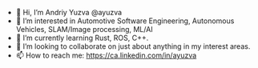 - 👋 Hi, I’m Andriy Yuzva @ayuzva
- 👀 I’m interested in Automotive Software Engineering, Autonomous Vehicles, SLAM/Image processing, ML/AI
- 🌱 I’m currently learning Rust, ROS, C++.
- 💞️ I’m looking to collaborate on just about anything in my interest areas.
- 📫 How to reach me: https://ca.linkedin.com/in/ayuzva

<!---
ayuzva/ayuzva is a ✨ special ✨ repository because its `README.md` (this file) appears on your GitHub profile.
You can click the Preview link to take a look at your changes.
--->
